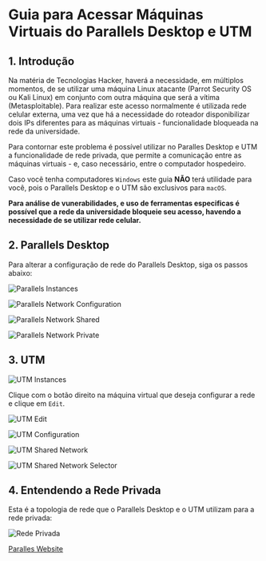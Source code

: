 # Guia para Acessar Máquinas Virtuais do Parallels Desktop e UTM

## 1. Introdução

Na matéria de Tecnologias Hacker, haverá a necessidade, em múltiplos momentos, de se utilizar uma máquina Linux atacante (Parrot Security OS ou Kali Linux) em conjunto com outra máquina que será a vítima (Metasploitable). Para realizar este acesso normalmente é utilizada rede celular externa, uma vez que há a necessidade do roteador disponibilizar dois IPs diferentes para as máquinas virtuais - funcionalidade bloqueada na rede da universidade.

Para contornar este problema é possível utilizar no Paralles Desktop e UTM a funcionalidade de rede privada, que permite a comunicação entre as máquinas virtuais - e, caso necessário, entre o computador hospedeiro.

Caso você tenha computadores `Windows` este guia **NÃO** terá utilidade para você, pois o Parallels Desktop e o UTM são exclusivos para `macOS`.

**Para análise de vunerabilidades, e uso de ferramentas especificas é possível que a rede da universidade bloqueie seu acesso, havendo a necessidade de se utilizar rede celular.**

## 2. Parallels Desktop

Para alterar a configuração de rede do Parallels Desktop, siga os passos abaixo:

![Parallels Instances](./assets/parallels-instances.png)

![Parallels Network Configuration](./assets/parallels-configuration-network.png)

![Parallels Network Shared](./assets/parallels-configuration-shared.png)

![Parallels Network Private](./assets/parallels-network-selection.png)

## 3. UTM

![UTM Instances](./assets/utm-instances.jpeg)

Clique com o botão direito na máquina virtual que deseja configurar a rede e clique em `Edit`.

![UTM Edit](./assets/utm-edit.jpeg)

![UTM Configuration](./assets/utm-config-network.jpeg)

![UTM Shared Network](./assets/utm-shared-network.jpeg)

![UTM Shared Network Selector](./assets/utm-config-shared-network.jpeg)

## 4. Entendendo a Rede Privada

Esta é a topologia de rede que o Parallels Desktop e o UTM utilizam para a rede privada:

![Rede Privada](./assets/pd_preferences_portforward_scheme.png)

[Paralles Website](https://download.parallels.com/desktop/v12/docs/pt_BR/Parallels%20Desktop%20User%27s%20Guide/33341.htm)